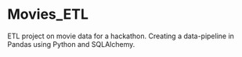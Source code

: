 # Movies_ETL
ETL project on movie data for a hackathon. Creating a data-pipeline in Pandas using Python and SQLAlchemy.
